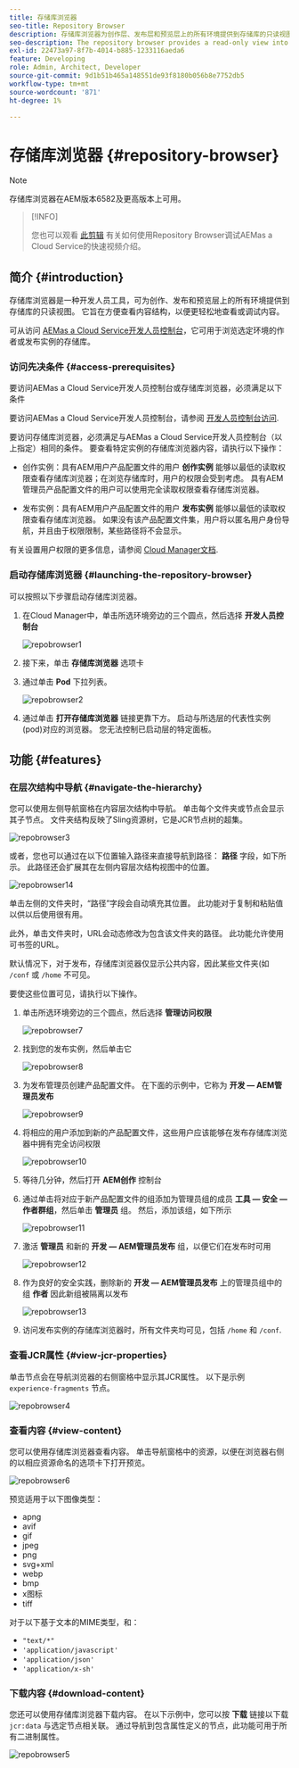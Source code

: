 ```yaml
---
title: 存储库浏览器
seo-title: Repository Browser
description: 存储库浏览器为创作层、发布层和预览层上的所有环境提供到存储库的只读视图。
seo-description: The repository browser provides a read-only view into the repository for all environments on author, publish, and preview tiers.
exl-id: 22473a97-8f7b-4014-b885-1233116aeda6
feature: Developing
role: Admin, Architect, Developer
source-git-commit: 9d1b51b465a148551de93f8180b056b8e7752db5
workflow-type: tm+mt
source-wordcount: '871'
ht-degree: 1%

---
```


# 存储库浏览器 {#repository-browser}

>[!NOTE]
>
>存储库浏览器在AEM版本6582及更高版本上可用。

>[!INFO]
>
>您也可以观看 [此剪辑](https://experienceleague.adobe.com/docs/experience-manager-learn/cloud-service/debugging/debugging-aem-as-a-cloud-service/repository-browser.html) 有关如何使用Repository Browser调试AEMas a Cloud Service的快速视频介绍。

## 简介 {#introduction}

存储库浏览器是一种开发人员工具，可为创作、发布和预览层上的所有环境提供到存储库的只读视图。 它旨在方便查看内容结构，以便更轻松地查看或调试内容。

可从访问 [AEMas a Cloud Service开发人员控制台](/help/implementing/developing/introduction/development-guidelines.md#crxde-lite-and-developer-console)，它可用于浏览选定环境的作者或发布实例的存储库。

### 访问先决条件 {#access-prerequisites}

要访问AEMas a Cloud Service开发人员控制台或存储库浏览器，必须满足以下条件

要访问AEMas a Cloud Service开发人员控制台，请参阅 [开发人员控制台访问](https://experienceleague.adobe.com/en/docs/experience-manager-learn/cloud-service/debugging/debugging-aem-as-a-cloud-service/developer-console#developer-console-access).

要访问存储库浏览器，必须满足与AEMas a Cloud Service开发人员控制台（以上指定）相同的条件。 要查看特定实例的存储库浏览器内容，请执行以下操作：

* 创作实例：具有AEM用户产品配置文件的用户 **创作实例** 能够以最低的读取权限查看存储库浏览器；在浏览存储库时，用户的权限会受到考虑。 具有AEM管理员产品配置文件的用户可以使用完全读取权限查看存储库浏览器。

* 发布实例：具有AEM用户产品配置文件的用户 **发布实例** 能够以最低的读取权限查看存储库浏览器。 如果没有该产品配置文件集，用户将以匿名用户身份导航，并且由于权限限制，某些路径将不会显示。

有关设置用户权限的更多信息，请参阅 [Cloud Manager文档](https://experienceleague.adobe.com/docs/experience-manager-cloud-manager/content/requirements/users-and-roles.html).

### 启动存储库浏览器 {#launching-the-repository-browser}

可以按照以下步骤启动存储库浏览器。

1. 在Cloud Manager中，单击所选环境旁边的三个圆点，然后选择 **开发人员控制台**

   ![repobrowser1](/help/implementing/developing/tools/assets/repobrowser1.png)

1. 接下来，单击 **存储库浏览器** 选项卡
1. 通过单击 **Pod** 下拉列表。

   ![repobrowser2](/help/implementing/developing/tools/assets/repobrowser2.png)

1. 通过单击 **打开存储库浏览器** 链接更靠下方。 启动与所选层的代表性实例(pod)对应的浏览器。 您无法控制已启动层的特定面板。

## 功能 {#features}

### 在层次结构中导航 {#navigate-the-hierarchy}

您可以使用左侧导航窗格在内容层次结构中导航。 单击每个文件夹或节点会显示其子节点。 文件夹结构反映了Sling资源树，它是JCR节点树的超集。

![repobrowser3](/help/implementing/developing/tools/assets/repobrowser3.png)

或者，您也可以通过在以下位置输入路径来直接导航到路径： **路径** 字段，如下所示。 此路径还会扩展其在左侧内容层次结构视图中的位置。

![repobrowser14](/help/implementing/developing/tools/assets/repobrowser14.png)

单击左侧的文件夹时，“路径”字段会自动填充其位置。 此功能对于复制和粘贴值以供以后使用很有用。

此外，单击文件夹时，URL会动态修改为包含该文件夹的路径。 此功能允许使用可书签的URL。

默认情况下，对于发布，存储库浏览器仅显示公共内容，因此某些文件夹(如 `/conf` 或 `/home` 不可见。

要使这些位置可见，请执行以下操作。

1. 单击所选环境旁边的三个圆点，然后选择 **管理访问权限**

   ![repobrowser7](/help/implementing/developing/tools/assets/repobrowser7.png)

1. 找到您的发布实例，然后单击它

   ![repobrowser8](/help/implementing/developing/tools/assets/repobrowser8.png)

1. 为发布管理员创建产品配置文件。 在下面的示例中，它称为 **开发 — AEM管理员发布**

   ![repobrowser9](/help/implementing/developing/tools/assets/repobrowser9.png)

1. 将相应的用户添加到新的产品配置文件，这些用户应该能够在发布存储库浏览器中拥有完全访问权限

   ![repobrowser10](/help/implementing/developing/tools/assets/repobrowser10.png)

1. 等待几分钟，然后打开 **AEM创作** 控制台
1. 通过单击将对应于新产品配置文件的组添加为管理员组的成员 **工具 — 安全 — 作者群组**，然后单击 **管理员** 组。 然后，添加该组，如下所示

   ![repobrowser11](/help/implementing/developing/tools/assets/repobrowser11.png)

1. 激活 **管理员** 和新的 **开发 — AEM管理员发布** 组，以便它们在发布时可用

   ![repobrowser12](/help/implementing/developing/tools/assets/repobrowser12.png)

1. 作为良好的安全实践，删除新的 **开发 — AEM管理员发布** 上的管理员组中的组 **作者** 因此新组被隔离以发布

   ![repobrowser13](/help/implementing/developing/tools/assets/repobrowser13.png)

1. 访问发布实例的存储库浏览器时，所有文件夹均可见，包括 `/home` 和 `/conf`.

### 查看JCR属性 {#view-jcr-properties}

单击节点会在导航浏览器的右侧窗格中显示其JCR属性。 以下是示例 `experience-fragments` 节点。

![repobrowser4](/help/implementing/developing/tools/assets/repobrowser41.png)

### 查看内容 {#view-content}

您可以使用存储库浏览器查看内容。 单击导航窗格中的资源，以便在浏览器右侧的以相应资源命名的选项卡下打开预览。

![repobrowser6](/help/implementing/developing/tools/assets/repobrowser61.png)

预览适用于以下图像类型：

* apng
* avif
* gif
* jpeg
* png
* svg+xml
* webp
* bmp
* x图标
* tiff

对于以下基于文本的MIME类型，和：

* `"text/*"`
* `'application/javascript'`
* `'application/json'`
* `'application/x-sh'`

### 下载内容 {#download-content}

您还可以使用存储库浏览器下载内容。 在以下示例中，您可以按 **下载** 链接以下载 `jcr:data` 与选定节点相关联。 通过导航到包含属性定义的节点，此功能可用于所有二进制属性。

![repobrowser5](/help/implementing/developing/tools/assets/repobrowser52.png)
